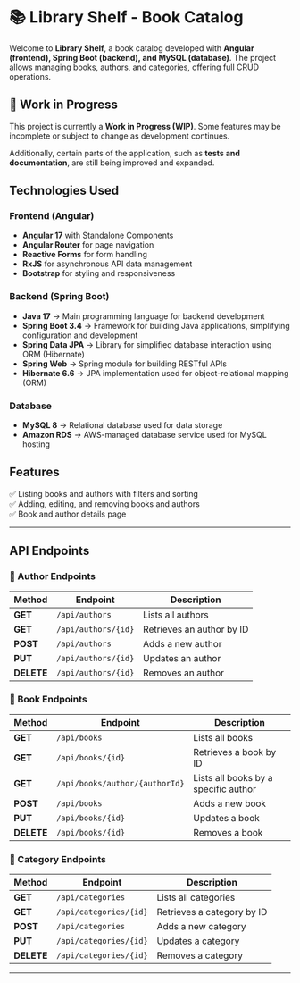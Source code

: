 # 📚 Library Shelf - Book Catalog

Welcome to **Library Shelf**, a book catalog developed with **Angular (frontend), Spring Boot (backend), and MySQL (database)**. The project allows managing books, authors, and categories, offering full CRUD operations.

## 🚧 Work in Progress

This project is currently a **Work in Progress (WIP)**. Some features may be incomplete or subject to change as development continues.

Additionally, certain parts of the application, such as **tests and documentation**, are still being improved and expanded.

## Technologies Used

### **Frontend (Angular)**

- **Angular 17** with Standalone Components
- **Angular Router** for page navigation
- **Reactive Forms** for form handling
- **RxJS** for asynchronous API data management
- **Bootstrap** for styling and responsiveness

### **Backend (Spring Boot)**

- **Java 17** → Main programming language for backend development
- **Spring Boot 3.4** → Framework for building Java applications, simplifying configuration and development
- **Spring Data JPA** → Library for simplified database interaction using ORM (Hibernate)
- **Spring Web** → Spring module for building RESTful APIs
- **Hibernate 6.6** → JPA implementation used for object-relational mapping (ORM)

### **Database**

- **MySQL 8** → Relational database used for data storage
- **Amazon RDS** → AWS-managed database service used for MySQL hosting

## Features

✅ Listing books and authors with filters and sorting  
✅ Adding, editing, and removing books and authors  
✅ Book and author details page

---

## API Endpoints

### **📌 Author Endpoints**

| Method     | Endpoint            | Description               |
| ---------- | ------------------- | ------------------------- |
| **GET**    | `/api/authors`      | Lists all authors         |
| **GET**    | `/api/authors/{id}` | Retrieves an author by ID |
| **POST**   | `/api/authors`      | Adds a new author         |
| **PUT**    | `/api/authors/{id}` | Updates an author         |
| **DELETE** | `/api/authors/{id}` | Removes an author         |

### **📌 Book Endpoints**

| Method     | Endpoint                       | Description                          |
| ---------- | ------------------------------ | ------------------------------------ |
| **GET**    | `/api/books`                   | Lists all books                      |
| **GET**    | `/api/books/{id}`              | Retrieves a book by ID               |
| **GET**    | `/api/books/author/{authorId}` | Lists all books by a specific author |
| **POST**   | `/api/books`                   | Adds a new book                      |
| **PUT**    | `/api/books/{id}`              | Updates a book                       |
| **DELETE** | `/api/books/{id}`              | Removes a book                       |

### **📌 Category Endpoints**

| Method     | Endpoint               | Description                |
| ---------- | ---------------------- | -------------------------- |
| **GET**    | `/api/categories`      | Lists all categories       |
| **GET**    | `/api/categories/{id}` | Retrieves a category by ID |
| **POST**   | `/api/categories`      | Adds a new category        |
| **PUT**    | `/api/categories/{id}` | Updates a category         |
| **DELETE** | `/api/categories/{id}` | Removes a category         |

---
